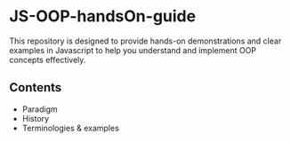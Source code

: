 # JS-OOP-handsOn-guide
This repository is designed to provide hands-on demonstrations and clear examples in Javascript to help you understand and implement OOP concepts effectively.

## Contents
  - Paradigm
  - History
  - Terminologies & examples
